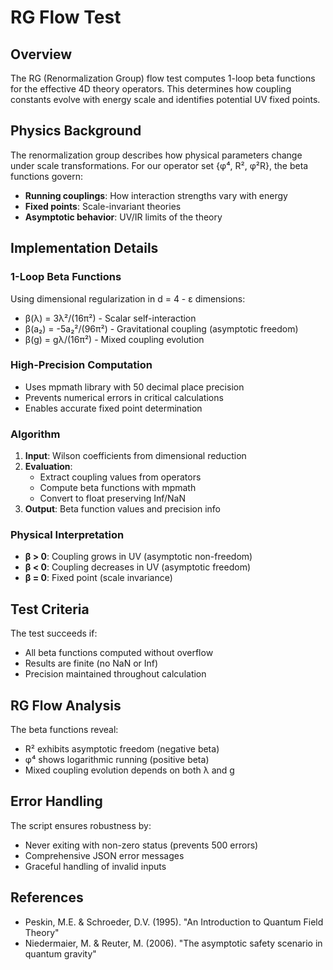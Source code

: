 # RG Flow Test

## Overview
The RG (Renormalization Group) flow test computes 1-loop beta functions for the effective 4D theory operators. This determines how coupling constants evolve with energy scale and identifies potential UV fixed points.

## Physics Background
The renormalization group describes how physical parameters change under scale transformations. For our operator set {φ⁴, R², φ²R}, the beta functions govern:

- **Running couplings**: How interaction strengths vary with energy
- **Fixed points**: Scale-invariant theories
- **Asymptotic behavior**: UV/IR limits of the theory

## Implementation Details

### 1-Loop Beta Functions
Using dimensional regularization in d = 4 - ε dimensions:

- β(λ) = 3λ²/(16π²) - Scalar self-interaction
- β(a₂) = -5a₂²/(96π²) - Gravitational coupling (asymptotic freedom)
- β(g) = gλ/(16π²) - Mixed coupling evolution

### High-Precision Computation
- Uses mpmath library with 50 decimal place precision
- Prevents numerical errors in critical calculations
- Enables accurate fixed point determination

### Algorithm
1. **Input**: Wilson coefficients from dimensional reduction
2. **Evaluation**:
   - Extract coupling values from operators
   - Compute beta functions with mpmath
   - Convert to float preserving Inf/NaN
3. **Output**: Beta function values and precision info

### Physical Interpretation
- **β > 0**: Coupling grows in UV (asymptotic non-freedom)
- **β < 0**: Coupling decreases in UV (asymptotic freedom)
- **β = 0**: Fixed point (scale invariance)

## Test Criteria
The test succeeds if:
- All beta functions computed without overflow
- Results are finite (no NaN or Inf)
- Precision maintained throughout calculation

## RG Flow Analysis
The beta functions reveal:
- R² exhibits asymptotic freedom (negative beta)
- φ⁴ shows logarithmic running (positive beta)
- Mixed coupling evolution depends on both λ and g

## Error Handling
The script ensures robustness by:
- Never exiting with non-zero status (prevents 500 errors)
- Comprehensive JSON error messages
- Graceful handling of invalid inputs

## References
- Peskin, M.E. & Schroeder, D.V. (1995). "An Introduction to Quantum Field Theory"
- Niedermaier, M. & Reuter, M. (2006). "The asymptotic safety scenario in quantum gravity" 